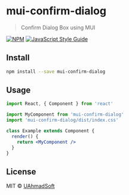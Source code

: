 # mui-confirm-dialog

> Confirm Dialog Box using MUI

[![NPM](https://img.shields.io/npm/v/mui-confirm-dialog.svg)](https://www.npmjs.com/package/mui-confirm-dialog) [![JavaScript Style Guide](https://img.shields.io/badge/code_style-standard-brightgreen.svg)](https://standardjs.com)

## Install

```bash
npm install --save mui-confirm-dialog
```

## Usage

```jsx
import React, { Component } from 'react'

import MyComponent from 'mui-confirm-dialog'
import 'mui-confirm-dialog/dist/index.css'

class Example extends Component {
  render() {
    return <MyComponent />
  }
}
```

## License

MIT © [UAhmadSoft](https://github.com/UAhmadSoft)
